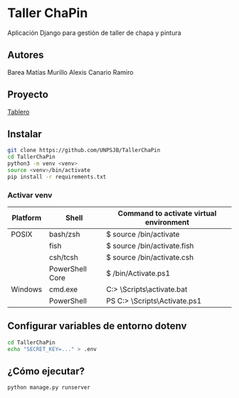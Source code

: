 # Taller ChaPin

Aplicación Django para gestión de taller de chapa y pintura

## Autores
Barea Matías
Murillo Alexis
Canario Ramiro


## Proyecto

[Tablero](https://github.com/UNPSJB/TallerChaPin/projects/1)


## Instalar

```bash
git clone https://github.com/UNPSJB/TallerChaPin
cd TallerChaPin
python3 -m venv <venv>
source <venv>/bin/activate
pip install -r requirements.txt
```

### Activar venv

| Platform | Shell           | Command to activate virtual environment
|----------|-----------------|----------------------------------------
| POSIX    | bash/zsh        | $ source <venv>/bin/activate
|          | fish            | $ source <venv>/bin/activate.fish
|          | csh/tcsh        | $ source <venv>/bin/activate.csh
|          | PowerShell Core | $ <venv>/bin/Activate.ps1
| Windows  | cmd.exe         | C:\> <venv>\Scripts\activate.bat
|          | PowerShell      | PS C:\> <venv>\Scripts\Activate.ps1

## Configurar variables de entorno dotenv

```bash
cd TallerChaPin
echo "SECRET_KEY=..." > .env
```

## ¿Cómo ejecutar?
`python manage.py runserver`
